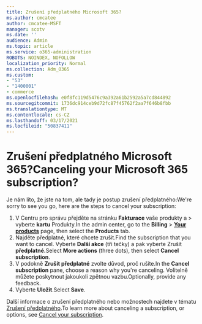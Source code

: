 ```yaml
---
title: Zrušení předplatného Microsoft 365?
ms.author: cmcatee
author: cmcatee-MSFT
manager: scotv
ms.date: ''
audience: Admin
ms.topic: article
ms.service: o365-administration
ROBOTS: NOINDEX, NOFOLLOW
localization_priority: Normal
ms.collection: Adm_O365
ms.custom:
- "53"
- "1400001"
- commerce
ms.openlocfilehash: e0f8fc119d5476c9a392a61b2592a5a7cd844892
ms.sourcegitcommit: 1736dc914ceb9d72fc87f45762f2aa7f646b8fbb
ms.translationtype: MT
ms.contentlocale: cs-CZ
ms.lasthandoff: 03/17/2021
ms.locfileid: "50837411"
---
```

# <a name="canceling-your-microsoft-365-subscription"></a><span data-ttu-id="16f40-102">Zrušení předplatného Microsoft 365?</span><span class="sxs-lookup"><span data-stu-id="16f40-102">Canceling your Microsoft 365 subscription?</span></span>

<span data-ttu-id="16f40-103">Je nám líto, že jste na tom, ale tady je postup zrušení předplatného:</span><span class="sxs-lookup"><span data-stu-id="16f40-103">We're sorry to see you go, here are the steps to cancel your subscription:</span></span>

1. <span data-ttu-id="16f40-104">V Centru pro správu přejděte na stránku **Fakturace** vaše produkty a  >  **[](https://go.microsoft.com/fwlink/p/?linkid=842054)** vyberte **kartu** Produkty.</span><span class="sxs-lookup"><span data-stu-id="16f40-104">In the admin center, go to the **Billing** > **[Your products](https://go.microsoft.com/fwlink/p/?linkid=842054)** page, then select the **Products** tab.</span></span>
2. <span data-ttu-id="16f40-105">Najděte předplatné, které chcete zrušit.</span><span class="sxs-lookup"><span data-stu-id="16f40-105">Find the subscription that you want to cancel.</span></span> <span data-ttu-id="16f40-106">Vyberte **Další akce** (tři tečky) a pak vyberte Zrušit **předplatné.**</span><span class="sxs-lookup"><span data-stu-id="16f40-106">Select **More actions** (three dots), then select **Cancel subscription**.</span></span>
3. <span data-ttu-id="16f40-107">V podokně **Zrušit předplatné** zvolte důvod, proč rušíte.</span><span class="sxs-lookup"><span data-stu-id="16f40-107">In the **Cancel subscription** pane, choose a reason why you're canceling.</span></span> <span data-ttu-id="16f40-108">Volitelně můžete poskytnout jakoukoli zpětnou vazbu.</span><span class="sxs-lookup"><span data-stu-id="16f40-108">Optionally, provide any feedback.</span></span>
4. <span data-ttu-id="16f40-109">Vyberte **Uložit**.</span><span class="sxs-lookup"><span data-stu-id="16f40-109">Select **Save**.</span></span>

<span data-ttu-id="16f40-110">Další informace o zrušení předplatného nebo možnostech najdete v tématu [Zrušení předplatného](https://docs.microsoft.com/microsoft-365/commerce/subscriptions/cancel-your-subscription).</span><span class="sxs-lookup"><span data-stu-id="16f40-110">To learn more about canceling a subscription, or options, see [Cancel your subscription](https://docs.microsoft.com/microsoft-365/commerce/subscriptions/cancel-your-subscription).</span></span>